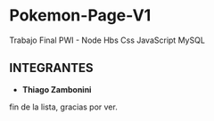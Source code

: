 # Pokemon-Page-V1 
Trabajo Final PWI - Node Hbs Css JavaScript MySQL

## INTEGRANTES 

* **Thiago Zambonini**

fin de la lista, gracias por ver.
